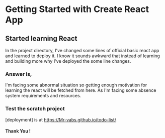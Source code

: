 # Getting Started with Create React App

## Started learning React

In the project directory, I've changed some lines of official basic react app and learned to deploy it. I know it sounds awkward that instead of learning and building more why I've deployed the some line changes.


### Answer is,

I'm facing some abnormal situation so getting enough motivation for learning the react will be fetched from here. As I'm facing some absence system requirements and resources.

### Test the scratch project

[deployment] is at https://Mr-vabs.github.io/todo-list/

#### Thank You !
